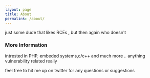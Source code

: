 ```yaml
---
layout: page
title: About
permalink: /about/
---
```


just some dude that likes RCEs , but then again who doesn't
### More Information

intrested in PHP, embeded systems,c/c++ and much more .. anything vulnerability related really 

feel free to hit me up on twitter for any questions or suggestions
